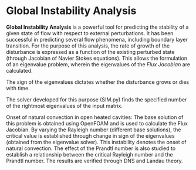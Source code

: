 # Global Instability Analysis

**Global Instability Analysis** is a powerful tool for predicting the stability of a given state of flow with respect to external perturbations. It has been successful in predicting several flow phenomena, including boundary layer transition. For the purpose of this analysis, the rate of growth of the disturbance is expressed as a function of the existing perturbed state (through Jacobian of Navier Stokes equations). This allows the formulation of an eigenvalue problem, wherein the eigenvalues of the *Flux Jacobian* are calculated. 

The sign of the eigenvalues dictates whether the disturbance grows or dies with time.

The solver developed for this purpose (SIM.py) finds the specified number of the rightmost eigenvalues of the input matrix.

Onset of natural convection in open heated cavities: The base solution of this problem is obtained using OpenFOAM and is used to calculate the Flux Jacobian. By varying the Rayleigh number (different base solutions), the critical value is established through change in sign of the eigenvalues (obtained from the eigenvalue solver). This instability denotes the onset of natural convection. The effect of the Prandtl number is also studied to establish a relationship between the critical Rayleigh number and the Prandtl number. The results are verified through DNS and Landau theory.
